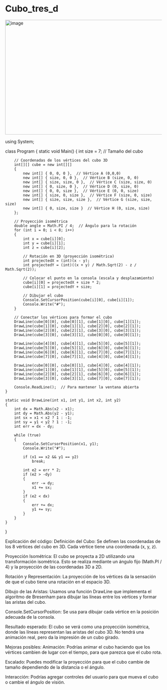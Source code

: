 # Cubo_tres_d

<img width="528" height="368" alt="image" src="https://github.com/user-attachments/assets/e4033efa-f940-4c1a-8859-db604b055ebf" />

using System;

class Program
{
    static void Main()
    {
        int size = 7;  // Tamaño del cubo

        // Coordenadas de los vértices del cubo 3D
        int[][] cube = new int[][]
        {
            new int[] { 0, 0, 0 },  // Vértice A (0,0,0)
            new int[] { size, 0, 0 },  // Vértice B (size, 0, 0)
            new int[] { size, size, 0 },  // Vértice C (size, size, 0)
            new int[] { 0, size, 0 },  // Vértice D (0, size, 0)
            new int[] { 0, 0, size },  // Vértice E (0, 0, size)
            new int[] { size, 0, size },  // Vértice F (size, 0, size)
            new int[] { size, size, size },  // Vértice G (size, size, size)
            new int[] { 0, size, size }  // Vértice H (0, size, size)
        };

        // Proyección isométrica
        double angle = Math.PI / 4;  // Ángulo para la rotación
        for (int i = 0; i < 8; i++)
        {
            int x = cube[i][0];
            int y = cube[i][1];
            int z = cube[i][2];

            // Rotación en 3D (proyección isométrica)
            int projectedX = (int)(x - y);
            int projectedY = (int)((x + y) / Math.Sqrt(2) - z / Math.Sqrt(2));

            // Colocar el punto en la consola (escala y desplazamiento)
            cube[i][0] = projectedX + size * 2;
            cube[i][1] = projectedY + size;

            // Dibujar el cubo
            Console.SetCursorPosition(cube[i][0], cube[i][1]);
            Console.Write("#");
        }

        // Conectar los vértices para formar el cubo
        DrawLine(cube[0][0], cube[0][1], cube[1][0], cube[1][1]);
        DrawLine(cube[1][0], cube[1][1], cube[2][0], cube[2][1]);
        DrawLine(cube[2][0], cube[2][1], cube[3][0], cube[3][1]);
        DrawLine(cube[3][0], cube[3][1], cube[0][0], cube[0][1]);

        DrawLine(cube[4][0], cube[4][1], cube[5][0], cube[5][1]);
        DrawLine(cube[5][0], cube[5][1], cube[6][0], cube[6][1]);
        DrawLine(cube[6][0], cube[6][1], cube[7][0], cube[7][1]);
        DrawLine(cube[7][0], cube[7][1], cube[4][0], cube[4][1]);

        DrawLine(cube[0][0], cube[0][1], cube[4][0], cube[4][1]);
        DrawLine(cube[1][0], cube[1][1], cube[5][0], cube[5][1]);
        DrawLine(cube[2][0], cube[2][1], cube[6][0], cube[6][1]);
        DrawLine(cube[3][0], cube[3][1], cube[7][0], cube[7][1]);

        Console.ReadLine();  // Para mantener la ventana abierta
    }

    static void DrawLine(int x1, int y1, int x2, int y2)
    {
        int dx = Math.Abs(x2 - x1);
        int dy = Math.Abs(y2 - y1);
        int sx = x1 < x2 ? 1 : -1;
        int sy = y1 < y2 ? 1 : -1;
        int err = dx - dy;

        while (true)
        {
            Console.SetCursorPosition(x1, y1);
            Console.Write("#");

            if (x1 == x2 && y1 == y2)
                break;

            int e2 = err * 2;
            if (e2 > -dy)
            {
                err -= dy;
                x1 += sx;
            }
            if (e2 < dx)
            {
                err += dx;
                y1 += sy;
            }
        }
    }
}

Explicación del código:
Definición del Cubo: Se definen las coordenadas de los 8 vértices del cubo en 3D. Cada vértice tiene una coordenada (x, y, z).

Proyección Isométrica: El cubo se proyecta a 2D utilizando una transformación isométrica. Esto se realiza mediante un ángulo fijo (Math.PI / 4) y la proyección de las coordenadas 3D a 2D.

Rotación y Representación: La proyección de los vértices da la sensación de que el cubo tiene una rotación en el espacio 3D.

Dibujo de las Aristas: Usamos una función DrawLine que implementa el algoritmo de Bresenham para dibujar las líneas entre los vértices y formar las aristas del cubo.

Console.SetCursorPosition: Se usa para dibujar cada vértice en la posición adecuada de la consola.

Resultado esperado:
El cubo se verá como una proyección isométrica, donde las líneas representan las aristas del cubo 3D. No tendrá una animación real, pero da la impresión de un cubo girado.

Mejoras posibles:
Animación: Podrías animar el cubo haciendo que los vértices cambien de lugar con el tiempo, para que parezca que el cubo rota.

Escalado: Puedes modificar la proyección para que el cubo cambie de tamaño dependiendo de la distancia o el ángulo.

Interacción: Podrías agregar controles del usuario para que mueva el cubo o cambie el ángulo de visión.
